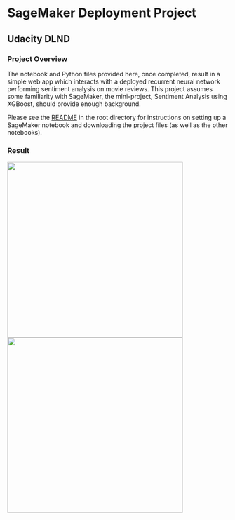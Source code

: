 # SageMaker Deployment Project
## Udacity DLND

### Project Overview

The notebook and Python files provided here, once completed, result in a simple web app which interacts with a deployed recurrent neural network performing sentiment analysis on movie reviews. This project assumes some familiarity with SageMaker, the mini-project, Sentiment Analysis using XGBoost, should provide enough background.

Please see the [README](https://github.com/udacity/sagemaker-deployment/tree/master/README.md) in the root directory for instructions on setting up a SageMaker notebook and downloading the project files (as well as the other notebooks).


### Result

<img src = "examples/review1.jpg" width = 400>
<img src = "examples/review2.jpg" width = 400>
